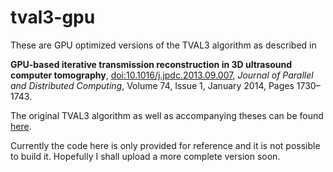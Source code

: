 tval3-gpu
=========

These are GPU optimized versions of the TVAL3 algorithm as described in


**GPU-based iterative transmission reconstruction in 3D ultrasound computer
tomography**, [doi:10.1016/j.jpdc.2013.09.007](http://dx.doi.org/10.1016/j.jpdc.2013.09.007), *Journal of Parallel and Distributed Computing*, Volume 74, Issue 1, January 2014, Pages 1730–1743.

The original TVAL3 algorithm as well as accompanying theses can be found
[here](http://www.caam.rice.edu/~optimization/L1/TVAL3/).

Currently the code here is only provided for reference and it is not
possible to build it. Hopefully I shall upload a more complete version soon.
